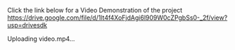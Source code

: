 Click the link below for a Video Demonstration of the project
https://drive.google.com/file/d/1lt4f4XoFjdAgi6l909W0cZPgbSs0-_2f/view?usp=drivesdk



Uploading video.mp4…

